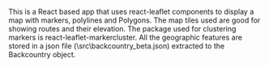 This is a React based app that uses react-leaflet components to display a map with markers, polylines and Polygons.
The map tiles used are good for showing routes and their elevation.
The package used for clustering markers is react-leaflet-markercluster.
All the geographic features are stored in a json file (\src\backcountry_beta.json) extracted to the Backcountry object.
